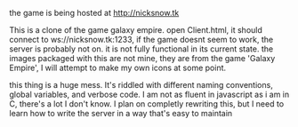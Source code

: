 the game is being hosted at http://nicksnow.tk

This is a clone of the game galaxy empire.
open Client.html, it should connect to ws://nicksnow.tk:1233, if the game doesnt seem to work, the server is probably not on.
it is not fully functional in its current state.
the images packaged with this are not mine, they are from the game 'Galaxy Empire', I will attempt to make my own icons at some point.

this thing is a huge mess. It's riddled with different naming conventions, global variables, and verbose code. I am not as fluent in javascript as i am in C, there's a lot I don't know. I plan on completly rewriting this, but I need to learn how to write the server in a way that's easy to maintain
